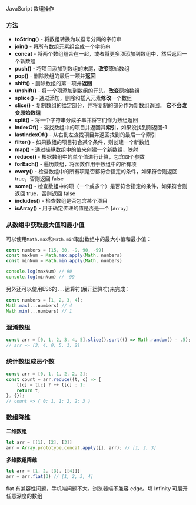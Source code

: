 JavaScript 数组操作

### 方法

- **toString()** - 将数组转换为以逗号分隔的字符串
- **join()** - 将所有数组元素组合成一个字符串
- **concat** - 将两个数组组合在一起，或者将更多项添加到数组中，然后返回一个新数组
- **push()** - 将项目添加到数组的末尾，**改变**原始数组
- **pop()** - 删除数组的最后一项并**返回**
- **shift()** - 删除数组的第一项并**返回**
- **unshift()** - 将一个项添加到数组的开头，**改变**原始数组
- **splice()** - 通过添加，删除和插入元素**修改**一个数组
- **slice()** - 复制数组的给定部分，并将复制的部分作为新数组返回。 **它不会改变原始数组**
- **split()** - 将一个字符串分成子串并将它们作为数组返回
- **indexOf()** - 查找数组中的项目并返回其**索引**，如果没找到则返回-1
- **lastIndexOf()** - 从右到左查找项目并返回找到的最后一个索引
- **filter()** - 如果数组的项目符合某个条件，则创建一个新数组
- **map()** - 通过操纵数组中的值来创建一个新数组，映射
- **reduce()** - 根据数组中的单个值进行计算，包含四个参数
- **forEach()** - 遍历数组，将函数作用于数组中的所有项
- **every()** - 检查数组中的所有项是否都符合指定的条件，如果符合则返回 true，否则返回 false
- **some()** - 检查数组中的项（一个或多个）是否符合指定的条件，如果符合则返回 true，否则返回 false
- **includes()** - 检查数组是否包含某个项目
- **isArray()** - 用于确定传递的值是否是一个 [`Array`]

### 从数组中获取最大值和最小值

可以使用`Math.max`和`Math.min`取出数组中的最大小值和最小值：

```javascript
const numbers = [15, 80, -9, 90, -99]
const maxNum = Math.max.apply(Math, numbers)
const minNum = Math.min.apply(Math, numbers)

console.log(maxNum) // 90
console.log(minNum) // -99
```

另外还可以使用ES6的`...`运算符(展开运算符)来完成：

```javascript
const numbers = [1, 2, 3, 4];
Math.max(...numbers) // 4
Math.min(...numbers) // 1
```

### 混淆数组

```javascript
const arr = [0, 1, 2, 3, 4, 5].slice().sort(() => Math.random() - .5);
// arr => [3, 4, 0, 5, 1, 2]
```

### 统计数组成员个数

```javascript
const arr = [0, 1, 1, 2, 2, 2];
const count = arr.reduce((t, c) => {
    t[c] = t[c] ? ++ t[c] : 1;
    return t;
}, {});
// count => { 0: 1, 1: 2, 2: 3 }
```

### 数组降维

**二维数组**

```javascript
let arr = [[1], [2], [3]]
arr = Array.prototype.concat.apply([], arr); // [1, 2, 3]
```

**多维数组降维**

```javascript
let arr = [1, 2, [3], [[4]]]
arr = arr.flat(3) // [1, 2, 3, 4]
```

flat 有兼容性问题，手机端问题不大。浏览器端不兼容 edge。填 Infinity 可展开任意深度的数组

